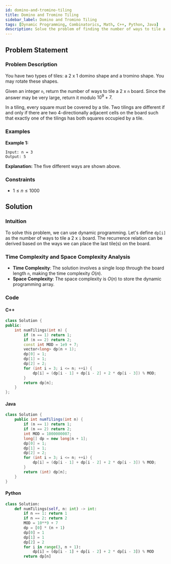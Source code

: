 ```yaml
---
id: domino-and-tromino-tiling
title: Domino and Tromino Tiling
sidebar_label: Domino and Tromino Tiling
tags: [Dynamic Programming, Combinatorics, Math, C++, Python, Java]
description: Solve the problem of finding the number of ways to tile a 2 x n board using 2 x 1 dominos and tromino shapes.
---
```


## Problem Statement

### Problem Description

You have two types of tiles: a 2 x 1 domino shape and a tromino shape. You may rotate these shapes.

Given an integer `n`, return the number of ways to tile a 2 x `n` board. Since the answer may be very large, return it modulo $10^9 + 7$.

In a tiling, every square must be covered by a tile. Two tilings are different if and only if there are two 4-directionally adjacent cells on the board such that exactly one of the tilings has both squares occupied by a tile.

### Examples

**Example 1:**
```
Input: n = 3
Output: 5
```
**Explanation:** The five different ways are shown above.


### Constraints

- $1 \leq n \leq 1000$

## Solution

### Intuition

To solve this problem, we can use dynamic programming. Let's define `dp[i]` as the number of ways to tile a 2 x `i` board. The recurrence relation can be derived based on the ways we can place the last tile(s) on the board.

### Time Complexity and Space Complexity Analysis

- **Time Complexity**: The solution involves a single loop through the board length `n`, making the time complexity $O(n)$.
- **Space Complexity**: The space complexity is $O(n)$ to store the dynamic programming array.

### Code

#### C++

```cpp
class Solution {
public:
    int numTilings(int n) {
        if (n == 1) return 1;
        if (n == 2) return 2;
        const int MOD = 1e9 + 7;
        vector<long> dp(n + 1);
        dp[0] = 1;
        dp[1] = 1;
        dp[2] = 2;
        for (int i = 3; i <= n; ++i) {
            dp[i] = (dp[i - 1] + dp[i - 2] + 2 * dp[i - 3]) % MOD;
        }
        return dp[n];
    }
};
```
#### Java

```java
class Solution {
    public int numTilings(int n) {
        if (n == 1) return 1;
        if (n == 2) return 2;
        int MOD = 1000000007;
        long[] dp = new long[n + 1];
        dp[0] = 1;
        dp[1] = 1;
        dp[2] = 2;
        for (int i = 3; i <= n; ++i) {
            dp[i] = (dp[i - 1] + dp[i - 2] + 2 * dp[i - 3]) % MOD;
        }
        return (int) dp[n];
    }
}
```
#### Python
```python
class Solution:
    def numTilings(self, n: int) -> int:
        if n == 1: return 1
        if n == 2: return 2
        MOD = 10**9 + 7
        dp = [0] * (n + 1)
        dp[0] = 1
        dp[1] = 1
        dp[2] = 2
        for i in range(3, n + 1):
            dp[i] = (dp[i - 1] + dp[i - 2] + 2 * dp[i - 3]) % MOD
        return dp[n]
```
